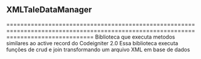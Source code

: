 ##                                                       XMLTaleDataManager
=====================================================================================================================================
Biblioteca que executa metodos similares ao active record do Codeigniter 2.0
Essa biblioteca executa funções de crud e join transformando um arquivo XML em base de dados